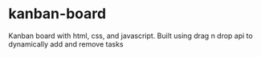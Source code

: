 # kanban-board
Kanban board with html, css, and javascript. Built using drag n drop api to dynamically add and remove tasks
